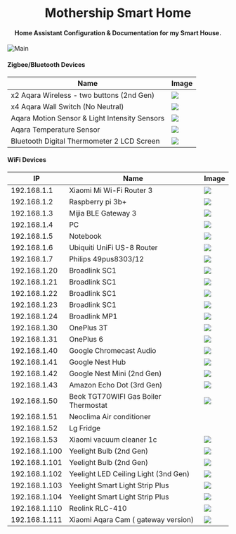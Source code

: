 <h1 align="center">Mothership Smart Home</h1>    
<h4 align="center"> Home Assistant Configuration & Documentation for my Smart House.</h4>

![Main](https://github.com/v-skochko/home-assistant-config/blob/master/www/readme/main.jpg "Main")

<h4 >Zigbee/Bluetooth Devices</h3>

| Name |  Image |  
| ----------- | ----------- |  
| x2 Aqara Wireless - two buttons (2nd Gen) | ![](https://github.com/v-skochko/home-assistant-config/blob/master/www/readme/devices/Aqara-Wireless---Double-Key-(2nd-Gen).jpg) |  
| x4 Aqara Wall Switch (No Neutral) | ![](https://github.com/v-skochko/home-assistant-config/blob/master/www/readme/devices/Aqara-Wall-Switch-(No-Neutral).jpg) |  
| Aqara Motion Sensor & Light Intensity Sensors | ![](https://github.com/v-skochko/home-assistant-config/blob/master/www/readme/devices/Aqara-Motion-Sensor-%26-Light-Intensity-Sensors.jpg) |  
| Aqara Temperature Sensor | ![](https://github.com/v-skochko/home-assistant-config/blob/master/www/readme/devices/Aqara-Smart-Temperature-Sensor.jpg) |  
| Bluetooth Digital Thermometer 2 LCD Screen | ![](https://github.com/v-skochko/home-assistant-config/blob/master/www/readme/devices/Bluetooth-Digital-Thermometer-2-LCD-Screen.jpg) |  



<h4 >WiFi Devices</h3>    

| IP   | Name |  Image |  
| --- | ----------- | ----------- |  
| 192.168.1.1 | Xiaomi Mi Wi-Fi Router 3 |  ![](https://github.com/v-skochko/home-assistant-config/blob/master/www/readme/devices/Xiaomi-Mi-Wi-Fi-Router-3.jpg) |  
| 192.168.1.2   | Raspberry pi 3b+ |  ![](https://github.com/v-skochko/home-assistant-config/blob/master/www/readme/devices/Raspberry-pi-3b%2B.jpg) |  
| 192.168.1.3   | Mijia  BLE Gateway 3 |  ![](https://github.com/v-skochko/home-assistant-config/blob/master/www/readme/devices/Mijia--BLE-Gateway-3.jpg) |  
| 192.168.1.4   | PC | ![](https://github.com/v-skochko/home-assistant-config/blob/master/www/readme/devices/Windows.jpg) |  
| 192.168.1.5   | Notebook |  ![](https://github.com/v-skochko/home-assistant-config/blob/master/www/readme/devices/Windows.jpg) |  
| 192.168.1.6   | Ubiquiti UniFi US-8 Router |   ![](https://github.com/v-skochko/home-assistant-config/blob/master/www/readme/devices/Ubiquiti-UniFi-US-8-Router.jpg) |  
| 192.168.1.7   | Philips 49pus8303/12 |   ![](https://github.com/v-skochko/home-assistant-config/blob/master/www/readme/devices/Philips-49pus8303.jpg) |  
| 192.168.1.20 | Broadlink SC1 | ![](https://github.com/v-skochko/home-assistant-config/blob/master/www/readme/devices/Broadlink-SC1.jpg) |   
| 192.168.1.21 | Broadlink SC1 | ![](https://github.com/v-skochko/home-assistant-config/blob/master/www/readme/devices/Broadlink-SC1.jpg) |  
| 192.168.1.22 | Broadlink SC1 | ![](https://github.com/v-skochko/home-assistant-config/blob/master/www/readme/devices/Broadlink-SC1.jpg) |  
| 192.168.1.23 | Broadlink SC1 | ![](https://github.com/v-skochko/home-assistant-config/blob/master/www/readme/devices/Broadlink-SC1.jpg) |  
| 192.168.1.24 | Broadlink MP1 | ![](https://github.com/v-skochko/home-assistant-config/blob/master/www/readme/devices/Broadlink-MP1.jpg) |  
| 192.168.1.30 | OnePlus 3T | ![](https://github.com/v-skochko/home-assistant-config/blob/master/www/readme/devices/OnePlus-3T.jpg) |  
| 192.168.1.31 | OnePlus 6 | ![](https://github.com/v-skochko/home-assistant-config/blob/master/www/readme/devices/OnePlus-6.jpg) |  
| 192.168.1.40 | Google Chromecast Audio | ![](https://github.com/v-skochko/home-assistant-config/blob/master/www/readme/devices/Google-Chromecast-Audio.jpg) |  
| 192.168.1.41 | Google Nest Hub | ![](https://github.com/v-skochko/home-assistant-config/blob/master/www/readme/devices/Google-Nest-Hub.jpg) |  
| 192.168.1.42 | Google Nest Mini (2nd Gen) | ![](https://github.com/v-skochko/home-assistant-config/blob/master/www/readme/devices/Google-Nest-Mini-(2nd-Gen).jpg) |  
| 192.168.1.43 | Amazon Echo Dot (3rd Gen) | ![](https://github.com/v-skochko/home-assistant-config/blob/master/www/readme/devices/Amazon-Echo-Dot-(3rd-Gen).jpg) |  
| 192.168.1.50 | Beok TGT70WIFI Gas Boiler Thermostat | ![](https://github.com/v-skochko/home-assistant-config/blob/master/www/readme/devices/Beok-TGT70WIFI-Gas-Boiler-Thermostat.jpg) |  
| 192.168.1.51 | Neoclima Air conditioner | ![]() |  
| 192.168.1.52 | Lg Fridge | ![]() |  
| 192.168.1.53 | Xiaomi vacuum cleaner 1c | ![](https://github.com/v-skochko/home-assistant-config/blob/master/www/readme/devices/Xiaomi-vacuum-cleaner-1c.jpg) |  
| 192.168.1.100 | Yeelight Bulb (2nd Gen) | ![](https://github.com/v-skochko/home-assistant-config/blob/master/www/readme/devices/Yeelight-Bulb-(2nd-Gen).jpg) |  
| 192.168.1.101 | Yeelight Bulb (2nd Gen) | ![](https://github.com/v-skochko/home-assistant-config/blob/master/www/readme/devices/Yeelight-Bulb-(2nd-Gen).jpg) |  
| 192.168.1.102 | Yeelight LED Ceiling Light (3nd Gen) | ![](https://github.com/v-skochko/home-assistant-config/blob/master/www/readme/devices/Yeelight-LED-Ceiling-Light-(3nd-Gen).jpg) |  
| 192.168.1.103 | Yeelight Smart Light Strip Plus |![](https://github.com/v-skochko/home-assistant-config/blob/master/www/readme/devices/Yeelight-Smart-Light-Strip-Plus.jpg) |  
| 192.168.1.104 | Yeelight Smart Light Strip Plus | ![](https://github.com/v-skochko/home-assistant-config/blob/master/www/readme/devices/Yeelight-Smart-Light-Strip-Plus.jpg) |   
| 192.168.1.110 | Reolink RLC-410 | ![](https://github.com/v-skochko/home-assistant-config/blob/master/www/readme/devices/Reolink-RLC-410.jpg) |  
| 192.168.1.111 | Xiaomi Aqara Cam ( gateway version) | ![](https://github.com/v-skochko/home-assistant-config/blob/master/www/readme/devices/Xiaomi-Aqara-Cam-(-gateway-version).jpg) |  

